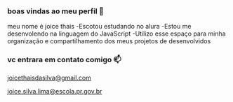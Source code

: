 ### boas vindas ao meu perfil 💙

meu nome é joice thais
-Escotou estudando no alura 
-Estou me desenvolendo na linguagem do JavaScript
-Utilizo esse espaço para minha organização e compartilhamento dos meus projetos de desenvolvidos 

### vc entrara em contato comigo 📫

joicethaisdasilva@gmail.com

joice.silva.lima@escola.pr.gov.br 
